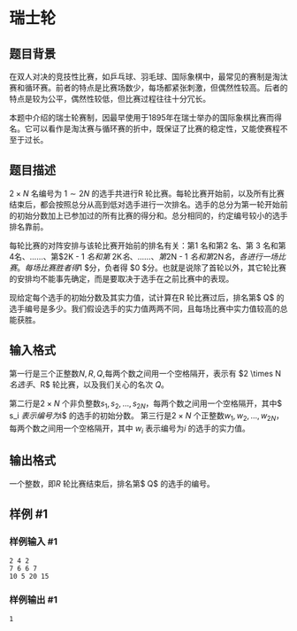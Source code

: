 # 瑞士轮

## 题目背景

在双人对决的竞技性比赛，如乒乓球、羽毛球、国际象棋中，最常见的赛制是淘汰赛和循环赛。前者的特点是比赛场数少，每场都紧张刺激，但偶然性较高。后者的特点是较为公平，偶然性较低，但比赛过程往往十分冗长。

本题中介绍的瑞士轮赛制，因最早使用于$1895$年在瑞士举办的国际象棋比赛而得名。它可以看作是淘汰赛与循环赛的折中，既保证了比赛的稳定性，又能使赛程不至于过长。

## 题目描述

$2 \times N$ 名编号为 $1\sim 2N$ 的选手共进行R 轮比赛。每轮比赛开始前，以及所有比赛结束后，都会按照总分从高到低对选手进行一次排名。选手的总分为第一轮开始前的初始分数加上已参加过的所有比赛的得分和。总分相同的，约定编号较小的选手排名靠前。

每轮比赛的对阵安排与该轮比赛开始前的排名有关：第$1$ 名和第$2$ 名、第 $3$ 名和第 $4$名、……、第$2K - 1 $名和第$ 2K$名、……  、第$2N - 1 $名和第$2N$名，各进行一场比赛。每场比赛胜者得$1 $分，负者得 $0 $分。也就是说除了首轮以外，其它轮比赛的安排均不能事先确定，而是要取决于选手在之前比赛中的表现。

现给定每个选手的初始分数及其实力值，试计算在R 轮比赛过后，排名第$ Q$ 的选手编号是多少。我们假设选手的实力值两两不同，且每场比赛中实力值较高的总能获胜。

## 输入格式

第一行是三个正整数$N,R ,Q$,每两个数之间用一个空格隔开，表示有 $2 \times N $名选手、$R$ 轮比赛，以及我们关心的名次 $Q$。

第二行是$2 \times N$ 个非负整数$s_1, s_2, …, s_{2N}$，每两个数之间用一个空格隔开，其中$ s_i $表示编号为$i$ 的选手的初始分数。 第三行是$2 \times N$ 个正整数$w_1 , w_2 , …, w_{2N}$，每两个数之间用一个空格隔开，其中 $w_i$ 表示编号为$i$ 的选手的实力值。

## 输出格式

一个整数，即$R$ 轮比赛结束后，排名第$ Q$ 的选手的编号。

## 样例 #1

### 样例输入 #1

```
2 4 2 
7 6 6 7 
10 5 20 15
```

### 样例输出 #1

```
1
```
